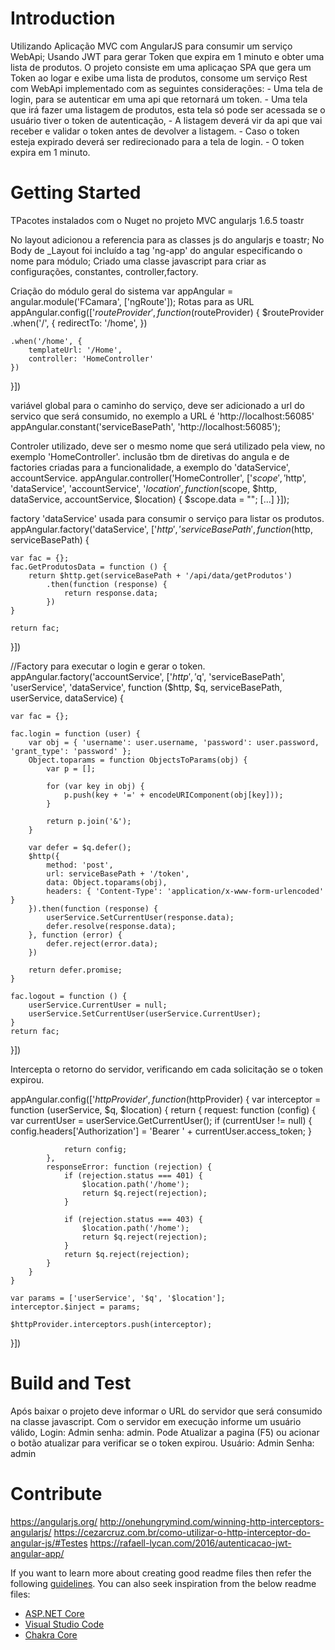 # Introduction
Utilizando Aplicação MVC com AngularJS para consumir um serviço WebApi; Usando JWT para gerar Token que expira em 1 minuto e obter uma lista de produtos.
O projeto consiste em uma aplicaçao SPA que gera um Token ao logar e exibe uma lista de produtos, consome um serviço Rest com WebApi implementado com as seguintes considerações:
	 - Uma tela de login, para se autenticar em uma api que retornará um token.
	 - Uma tela que irá fazer uma listagem de produtos, esta tela só pode ser acessada se o usuário tiver o token de autenticação, 
	 - A listagem deverá vir da api que vai receber e validar o token antes de devolver a listagem.
	 - Caso o token esteja expirado deverá ser redirecionado para a tela de login.
	 - O token expira em 1 minuto.
# Getting Started
TPacotes instalados com o Nuget no projeto MVC 
angularjs 1.6.5
toastr

No layout adicionou a referencia para as classes js do angularjs e toastr;
No Body de _Layout foi incluído a tag 'ng-app' do angular especificando o nome para módulo;
Criado uma classe javascript para criar as configurações, constantes, controller,factory.



Criação do módulo geral do sistema
var appAngular = angular.module('FCamara', ['ngRoute']);
Rotas para as URL
appAngular.config(['$routeProvider', function ($routeProvider) {
    $routeProvider
      .when('/', {
          redirectTo: '/home',
      })

    .when('/home', {
        templateUrl: '/Home',
        controller: 'HomeController'
    })

}])

variável global para o caminho do serviço, deve ser adicionado a url do servico que será consumido, no exemplo a URL é 'http://localhost:56085'
appAngular.constant('serviceBasePath', 'http://localhost:56085');
 
Controler utilizado, deve ser o mesmo nome que será utilizado pela view, no exemplo 'HomeController'. inclusão tbm de diretivas do angula e de factories criadas para a funcionalidade, 
a exemplo do 'dataService', accountService.
appAngular.controller('HomeController', ['$scope', '$http', 'dataService', 'accountService', '$location', function ($scope, $http, dataService, accountService, $location) {
    $scope.data = "";
[...]
}]);

factory  'dataService' usada para consumir o serviço para listar os produtos.
appAngular.factory('dataService', ['$http', 'serviceBasePath', function ($http, serviceBasePath) {
    
    var fac = {};
    fac.GetProdutosData = function () {
        return $http.get(serviceBasePath + '/api/data/getProdutos')
            .then(function (response) {
                return response.data;
            })
    }

    return fac;
}])

//Factory para executar o login e gerar o token.
appAngular.factory('accountService', ['$http', '$q', 'serviceBasePath', 'userService', 'dataService', function ($http, $q, serviceBasePath, userService, dataService) {

    var fac = {};

    fac.login = function (user) {
        var obj = { 'username': user.username, 'password': user.password, 'grant_type': 'password' };
        Object.toparams = function ObjectsToParams(obj) {
            var p = [];

            for (var key in obj) {
                p.push(key + '=' + encodeURIComponent(obj[key]));
            }

            return p.join('&');
        }

        var defer = $q.defer();
        $http({
            method: 'post',
            url: serviceBasePath + '/token',
            data: Object.toparams(obj),
            headers: { 'Content-Type': 'application/x-www-form-urlencoded' }
        }).then(function (response) {
            userService.SetCurrentUser(response.data);
            defer.resolve(response.data);
        }, function (error) {
            defer.reject(error.data);
        })

        return defer.promise;
    }

    fac.logout = function () {
        userService.CurrentUser = null;
        userService.SetCurrentUser(userService.CurrentUser);
    }
    return fac;
}])
   
Intercepta o retorno do servidor, verificando em cada solicitação se o token expirou.

appAngular.config(['$httpProvider', function ($httpProvider) {
    var interceptor = function (userService, $q, $location) {
        return {
            request: function (config) {
                var currentUser = userService.GetCurrentUser();
                if (currentUser != null) {
                    config.headers['Authorization'] = 'Bearer ' + currentUser.access_token;
                }

                return config;
            },
            responseError: function (rejection) {
                if (rejection.status === 401) {
                    $location.path('/home');
                    return $q.reject(rejection);
                }

                if (rejection.status === 403) {
                    $location.path('/home');
                    return $q.reject(rejection);
                }
                return $q.reject(rejection);
            }
        }
    }

    var params = ['userService', '$q', '$location'];
    interceptor.$inject = params;

    $httpProvider.interceptors.push(interceptor);
}])        
 
# Build and Test
Após baixar o projeto deve informar o URL do servidor que será consumido na classe javascript.
Com o servidor em execução informe um usuário válido,  Login: Admin senha: admin.
Pode Atualizar a pagina (F5) ou acionar o botão atualizar para verificar se o token expirou.
Usuário: Admin
Senha: admin

# Contribute
https://angularjs.org/
http://onehungrymind.com/winning-http-interceptors-angularjs/
https://cezarcruz.com.br/como-utilizar-o-http-interceptor-do-angular-js/#Testes
https://rafaell-lycan.com/2016/autenticacao-jwt-angular-app/

If you want to learn more about creating good readme files then refer the following [guidelines](https://www.visualstudio.com/en-us/docs/git/create-a-readme). You can also seek inspiration from the below readme files:
- [ASP.NET Core](https://github.com/aspnet/Home)
- [Visual Studio Code](https://github.com/Microsoft/vscode)
- [Chakra Core](https://github.com/Microsoft/ChakraCore)
